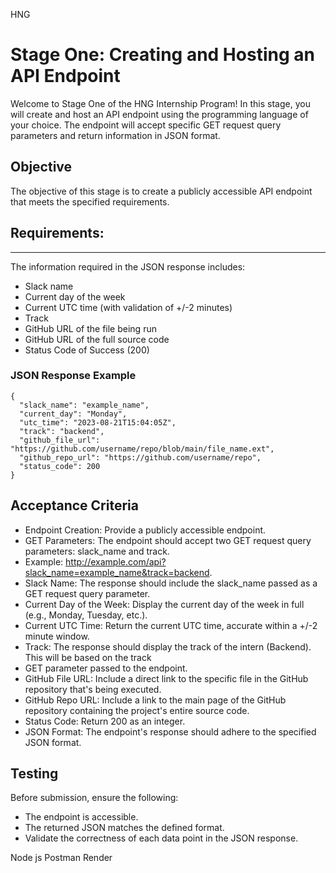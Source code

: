HNG
# Stage One: Creating and Hosting an API Endpoint

Welcome to Stage One of the HNG Internship Program! In this stage, you will create and host an API endpoint using the programming language of your choice. The endpoint will accept specific GET request query parameters and return information in JSON format.

## Objective

The objective of this stage is to create a publicly accessible API endpoint that meets the specified requirements.

## Requirements:
---------------

The information required in the JSON response includes:

-  Slack name
-  Current day of the week
-  Current UTC time (with validation of +/-2 minutes)
-  Track
-  GitHub URL of the file being run
-  GitHub URL of the full source code
-  Status Code of Success (200)


### JSON Response Example

```
{
  "slack_name": "example_name",
  "current_day": "Monday",
  "utc_time": "2023-08-21T15:04:05Z",
  "track": "backend",
  "github_file_url": "https://github.com/username/repo/blob/main/file_name.ext",
  "github_repo_url": "https://github.com/username/repo",
  "status_code": 200
}
```

## Acceptance Criteria

-  Endpoint Creation: Provide a publicly accessible endpoint.
-  GET Parameters: The endpoint should accept two GET request query parameters: slack_name and track.
-  Example: http://example.com/api?slack_name=example_name&track=backend.
-  Slack Name: The response should include the slack_name passed as a GET request query parameter.
-  Current Day of the Week: Display the current day of the week in full (e.g., Monday, Tuesday, etc.).
-  Current UTC Time: Return the current UTC time, accurate within a +/-2 minute window.
-  Track: The response should display the track of the intern (Backend). This will be based on the track
-  GET parameter passed to the endpoint.
-  GitHub File URL: Include a direct link to the specific file in the GitHub repository that's being executed.
-  GitHub Repo URL: Include a link to the main page of the GitHub repository containing the project's entire source code.
-  Status Code: Return 200 as an integer.
-  JSON Format: The endpoint's response should adhere to the specified JSON format.

## Testing
Before submission, ensure the following:
-  The endpoint is accessible.
-  The returned JSON matches the defined format.
-  Validate the correctness of each data point in the JSON response.


Node js
Postman 
Render
